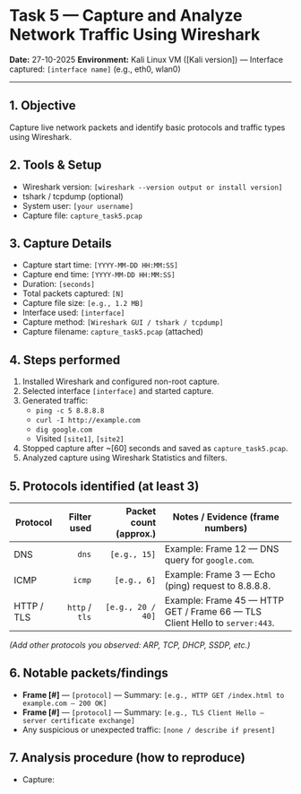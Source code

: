 # Task 5 — Capture and Analyze Network Traffic Using Wireshark

**Date:** 27-10-2025 
**Environment:** Kali Linux VM ([Kali version]) — Interface captured: `[interface name]` (e.g., eth0, wlan0)

---

## 1. Objective
Capture live network packets and identify basic protocols and traffic types using Wireshark.

## 2. Tools & Setup
- Wireshark version: `[wireshark --version output or install version]`
- tshark / tcpdump (optional)
- System user: `[your username]`
- Capture file: `capture_task5.pcap`

## 3. Capture Details
- Capture start time: `[YYYY-MM-DD HH:MM:SS]`
- Capture end time: `[YYYY-MM-DD HH:MM:SS]`
- Duration: `[seconds]`
- Total packets captured: `[N]`
- Capture file size: `[e.g., 1.2 MB]`
- Interface used: `[interface]`
- Capture method: `[Wireshark GUI / tshark / tcpdump]`
- Capture filename: `capture_task5.pcap` (attached)

## 4. Steps performed
1. Installed Wireshark and configured non-root capture.
2. Selected interface `[interface]` and started capture.
3. Generated traffic:
   - `ping -c 5 8.8.8.8`
   - `curl -I http://example.com`
   - `dig google.com`
   - Visited `[site1]`, `[site2]`
4. Stopped capture after ~[60] seconds and saved as `capture_task5.pcap`.
5. Analyzed capture using Wireshark Statistics and filters.

## 5. Protocols identified (at least 3)
| Protocol | Filter used | Packet count (approx.) | Notes / Evidence (frame numbers) |
|---|---:|---:|---|
| DNS | `dns` | `[e.g., 15]` | Example: Frame 12 — DNS query for `google.com`. |
| ICMP | `icmp` | `[e.g., 6]` | Example: Frame 3 — Echo (ping) request to 8.8.8.8. |
| HTTP / TLS | `http` / `tls` | `[e.g., 20 / 40]` | Example: Frame 45 — HTTP GET / Frame 66 — TLS Client Hello to `server:443`. |
*(Add other protocols you observed: ARP, TCP, DHCP, SSDP, etc.)*

## 6. Notable packets/findings
- **Frame [#]** — `[protocol]` — Summary: `[e.g., HTTP GET /index.html to example.com — 200 OK]`
- **Frame [#]** — `[protocol]` — Summary: `[e.g., TLS Client Hello — server certificate exchange]`
- Any suspicious or unexpected traffic: `[none / describe if present]`

## 7. Analysis procedure (how to reproduce)
- Capture:

